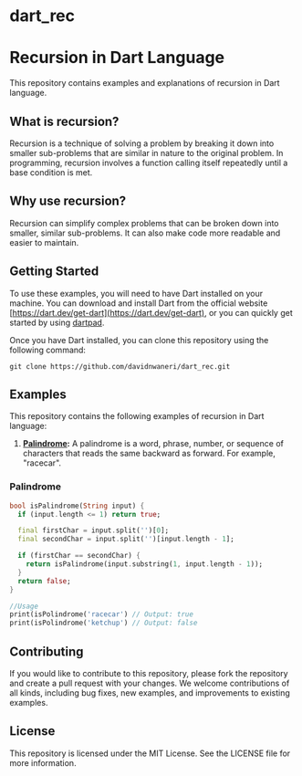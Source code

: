 # dart_rec

# Recursion in Dart Language

This repository contains examples and explanations of recursion in Dart language.

## What is recursion?

Recursion is a technique of solving a problem by breaking it down into smaller sub-problems that are similar in nature to the original problem. In programming, recursion involves a function calling itself repeatedly until a base condition is met.

## Why use recursion?

Recursion can simplify complex problems that can be broken down into smaller, similar sub-problems. It can also make code more readable and easier to maintain.

## Getting Started

To use these examples, you will need to have Dart installed on your machine. You can download and install Dart from the official website [https://dart.dev/get-dart](https://dart.dev/get-dart), or you can quickly get started by using [dartpad](https://dartpad.dev/).

Once you have Dart installed, you can clone this repository using the following command:

```
git clone https://github.com/davidnwaneri/dart_rec.git
```

## Examples

This repository contains the following examples of recursion in Dart language:

1. **[Palindrome](#palindrome):** A palindrome is a word, phrase, number, or sequence of characters that reads the same backward as forward. For example, "racecar".

### Palindrome

```dart
bool isPalindrome(String input) {
  if (input.length <= 1) return true;

  final firstChar = input.split('')[0];
  final secondChar = input.split('')[input.length - 1];

  if (firstChar == secondChar) {
    return isPalindrome(input.substring(1, input.length - 1));
  }
  return false;
}

//Usage
print(isPolindrome('racecar') // Output: true
print(isPolindrome('ketchup') // Output: false
```


## Contributing

If you would like to contribute to this repository, please fork the repository and create a pull request with your changes. We welcome contributions of all kinds, including bug fixes, new examples, and improvements to existing examples.

## License

This repository is licensed under the MIT License. See the LICENSE file for more information.


